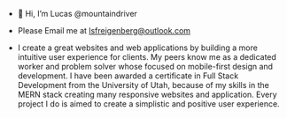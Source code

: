 - 👋 Hi, I’m Lucas @mountaindriver
- Please Email me at lsfreigenberg@outlook.com

-  I create a great websites and web applications by building a more intuitive user experience for clients.  My peers know me as a dedicated worker and problem solver whose focused on mobile-first design and development. I have been awarded a certificate in Full Stack Development from the University of Utah, because of my skills in the MERN stack creating many responsive websites and application. Every project I do is aimed to create a simplistic and positive user experience.
